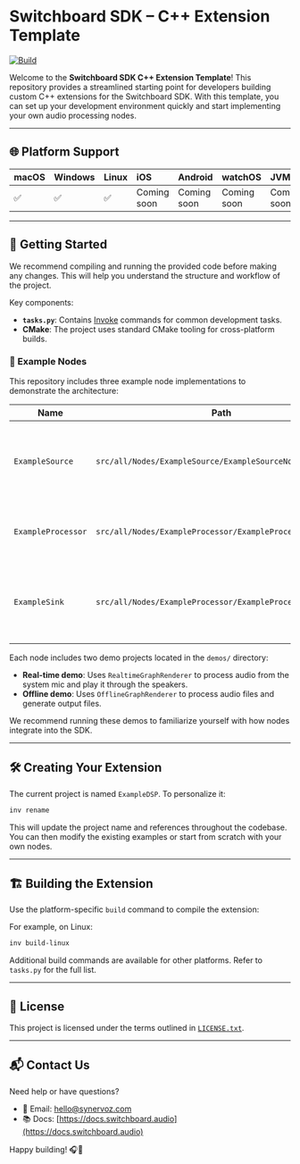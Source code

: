 # Switchboard SDK – C++ Extension Template

[![Build](https://github.com/switchboard-sdk/cpp-extension-template/actions/workflows/build.yml/badge.svg)](https://github.com/switchboard-sdk/cpp-extension-template/actions/workflows/build.yml)

Welcome to the **Switchboard SDK C++ Extension Template**! This repository provides a streamlined starting point for developers building custom C++ extensions for the Switchboard SDK. With this template, you can set up your development environment quickly and start implementing your own audio processing nodes.

---

## 🌐 Platform Support

| macOS | Windows | Linux | iOS         | Android     | watchOS     | JVM         | Web         |
| :---- | :------ | :---- | :---------- | :---------- | :---------- | :---------- | :---------- |
| ✅     | ✅       | ✅     | Coming soon | Coming soon | Coming soon | Coming soon | Coming soon |

---

## 🚀 Getting Started

We recommend compiling and running the provided code before making any changes. This will help you understand the structure and workflow of the project.

Key components:
- **`tasks.py`**: Contains [Invoke](https://www.pyinvoke.org/) commands for common development tasks.
- **CMake**: The project uses standard CMake tooling for cross-platform builds.

### 🔧 Example Nodes

This repository includes three example node implementations to demonstrate the architecture:

| Name               | Path                                                      | Description                                                       |
| ------------------ | --------------------------------------------------------- | ----------------------------------------------------------------- |
| `ExampleSource`    | `src/all/Nodes/ExampleSource/ExampleSourceNode.cpp`       | Generates a sine wave with adjustable frequency and amplitude.    |
| `ExampleProcessor` | `src/all/Nodes/ExampleProcessor/ExampleProcessorNode.cpp` | Applies a gain adjustment to the input signal.                    |
| `ExampleSink`      | `src/all/Nodes/ExampleProcessor/ExampleProcessorNode.cpp` | Measures peak input levels and emits events at defined intervals. |

Each node includes two demo projects located in the `demos/` directory:

- **Real-time demo**: Uses `RealtimeGraphRenderer` to process audio from the system mic and play it through the speakers.
- **Offline demo**: Uses `OfflineGraphRenderer` to process audio files and generate output files.

We recommend running these demos to familiarize yourself with how nodes integrate into the SDK.

---

## 🛠 Creating Your Extension

The current project is named `ExampleDSP`. To personalize it:

```bash
inv rename
```

This will update the project name and references throughout the codebase. You can then modify the existing examples or start from scratch with your own nodes.

---

## 🏗 Building the Extension

Use the platform-specific `build` command to compile the extension:

For example, on Linux:

```bash
inv build-linux
```

Additional build commands are available for other platforms. Refer to `tasks.py` for the full list.

---

## 📄 License

This project is licensed under the terms outlined in [`LICENSE.txt`](./LICENSE.txt).

---

## 📬 Contact Us

Need help or have questions?

- 📧 Email: [hello@synervoz.com](mailto:hello@synervoz.com)  
- 📚 Docs: [https://docs.switchboard.audio](https://docs.switchboard.audio)

Happy building! 🎧🚀
